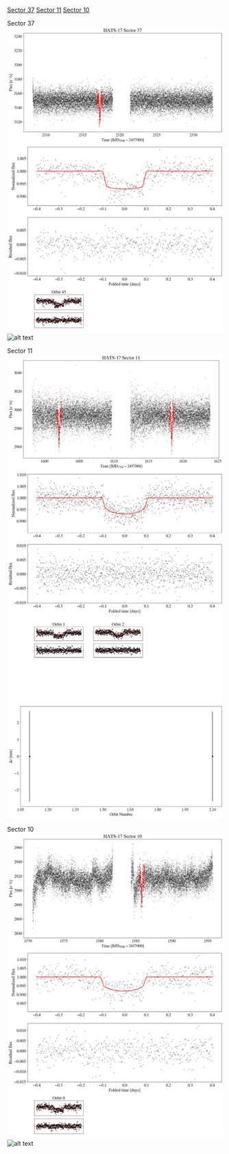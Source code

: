 [Sector 37](#sector37)
[Sector 11](#sector11)
[Sector 10](#sector10)

<a name = "sector37"></a>
Sector 37
![alt text](/tt/HATS-17_Sector_37/HATS-17_Sector_37_a_TimeSeries.png)
![alt text](/tt/HATS-17_Sector_37/HATS-17_Sector_37_b_FoldedLightCurve.png)
![alt text](/tt/HATS-17_Sector_37/HATS-17_Sector_37_b_IndividualTransitsWithFit.png)
![alt text](/tt/HATS-17_Sector_37/HATS-17_Sector_37_c_TimingResiduals.png)

<a name = "sector11"></a>
Sector 11
![alt text](/tt/HATS-17_Sector_11/HATS-17_Sector_11_a_TimeSeries.png)
![alt text](/tt/HATS-17_Sector_11/HATS-17_Sector_11_b_FoldedLightCurve.png)
![alt text](/tt/HATS-17_Sector_11/HATS-17_Sector_11_b_IndividualTransitsWithFit.png)
![alt text](/tt/HATS-17_Sector_11/HATS-17_Sector_11_c_TimingResiduals.png)

<a name = "sector10"></a>
Sector 10
![alt text](/tt/HATS-17_Sector_10/HATS-17_Sector_10_a_TimeSeries.png)
![alt text](/tt/HATS-17_Sector_10/HATS-17_Sector_10_b_FoldedLightCurve.png)
![alt text](/tt/HATS-17_Sector_10/HATS-17_Sector_10_b_IndividualTransitsWithFit.png)
![alt text](/tt/HATS-17_Sector_10/HATS-17_Sector_10_c_TimingResiduals.png)

